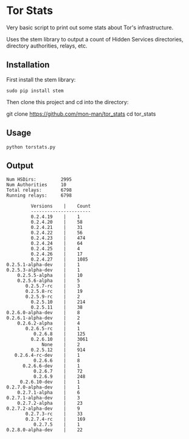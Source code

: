 
# Tor Stats

Very basic script to print out some stats about Tor's infrastructure.

Uses the stem library to output a count of Hidden Services directories, directory authorities, relays, etc.

## Installation

First install the stem library:

`sudo pip install stem`

Then clone this project and cd into the directory:

git clone https://github.com/mon-man/tor_stats
cd tor_stats

## Usage

`python torstats.py`

## Output


    Num HSDirs:         2995
    Num Authorities     10
    Total relays:       6798
    Running relays:     6798

             Versions    |    Count
             ----------------------
             0.2.4.19    |    1
             0.2.4.20    |    58
             0.2.4.21    |    31
             0.2.4.22    |    56
             0.2.4.23    |    474
             0.2.4.24    |    64
             0.2.4.25    |    4
             0.2.4.26    |    17
             0.2.4.27    |    1085
    0.2.5.1-alpha-dev    |    1
    0.2.5.3-alpha-dev    |    1
        0.2.5.5-alpha    |    10
        0.2.5.6-alpha    |    5
           0.2.5.7-rc    |    3
           0.2.5.8-rc    |    19
           0.2.5.9-rc    |    2
             0.2.5.10    |    214
             0.2.5.11    |    38
    0.2.6.0-alpha-dev    |    8
    0.2.6.1-alpha-dev    |    2
        0.2.6.2-alpha    |    4
           0.2.6.5-rc    |    1
              0.2.6.8    |    125
             0.2.6.10    |    3061
                 None    |    2
             0.2.5.12    |    914
       0.2.6.4-rc-dev    |    1
              0.2.6.6    |    8
          0.2.6.6-dev    |    1
              0.2.6.7    |    72
              0.2.6.9    |    248
         0.2.6.10-dev    |    1
    0.2.7.0-alpha-dev    |    1
        0.2.7.1-alpha    |    6
    0.2.7.1-alpha-dev    |    3
        0.2.7.2-alpha    |    23
    0.2.7.2-alpha-dev    |    9
           0.2.7.3-rc    |    33
           0.2.7.4-rc    |    169
              0.2.7.5    |    1
    0.2.8.0-alpha-dev    |    22




